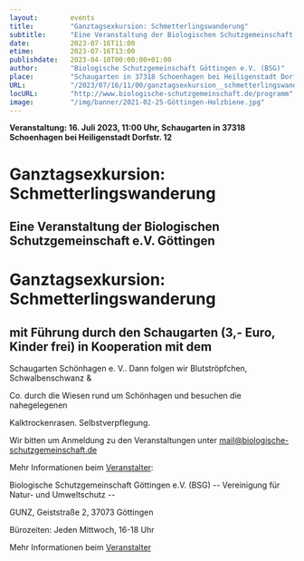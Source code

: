 ```yaml
---
layout:        events
title:         "Ganztagsexkursion: Schmetterlingswanderung"
subtitle:      "Eine Veranstaltung der Biologischen Schutzgemeinschaft e.V. Göttingen"
date:          2023-07-16T11:00
etime:         2023-07-16T13:00
publishdate:   2023-04-10T00:00:00+01:00
author:        "Biologische Schutzgemeinschaft Göttingen e.V. (BSG)"
place:         "Schaugarten in 37318 Schoenhagen bei Heiligenstadt Dorfstr. 12"
URL:           "/2023/07/16/11/00/ganztagsexkursion__schmetterlingswanderung"
locURL:        "http://www.biologische-schutzgemeinschaft.de/programm"
image:         "/img/banner/2021-02-25-Göttingen-Holzbiene.jpg"
---
```


**Veranstaltung: 16. Juli 2023, 11:00 Uhr, Schaugarten in 37318 Schoenhagen bei Heiligenstadt Dorfstr. 12**

Ganztagsexkursion: Schmetterlingswanderung
===========

Eine Veranstaltung der Biologischen Schutzgemeinschaft e.V. Göttingen
-----------
Ganztagsexkursion: Schmetterlingswanderung
=============

mit Führung durch den Schaugarten (3,- Euro, Kinder frei) in Kooperation mit dem
-------------

Schaugarten Schönhagen e. V.. Dann folgen wir Blutströpfchen, Schwalbenschwanz &

Co. durch die Wiesen rund um Schönhagen und besuchen die nahegelegenen

Kalktrockenrasen. Selbstverpflegung.


Wir bitten um Anmeldung zu den Veranstaltungen unter mail@biologische-schutzgemeinschaft.de

Mehr Informationen beim [Veranstalter](http://www.biologische-schutzgemeinschaft.de/programm.html):

Biologische Schutzgemeinschaft Göttingen e.V. (BSG)
-- Vereinigung für Natur- und Umweltschutz --

GUNZ, Geiststraße 2, 37073 Göttingen

Bürozeiten: Jeden Mittwoch, 16-18 Uhr

Mehr Informationen beim [Veranstalter](http://www.biologische-schutzgemeinschaft.de/programm)
